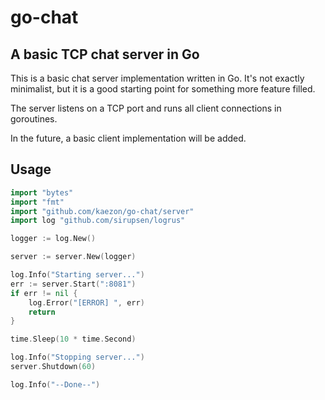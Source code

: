 # go-chat

## A basic TCP chat server in Go

This is a basic chat server implementation written in Go. It's not exactly minimalist,
but it is a good starting point for something more feature filled.

The server listens on a TCP port and runs all client connections in goroutines.

In the future, a basic client implementation will be added.

## Usage

```go
import "bytes"
import "fmt"
import "github.com/kaezon/go-chat/server"
import log "github.com/sirupsen/logrus"

logger := log.New()

server := server.New(logger)

log.Info("Starting server...")
err := server.Start(":8081")
if err != nil {
	log.Error("[ERROR] ", err)
	return
}

time.Sleep(10 * time.Second)

log.Info("Stopping server...")
server.Shutdown(60)

log.Info("--Done--")
```
